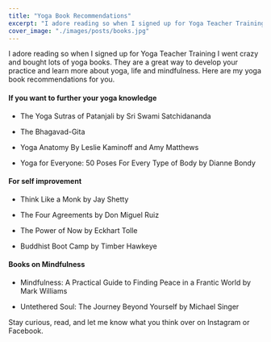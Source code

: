 ```yaml
---
title: "Yoga Book Recommendations"
excerpt: "I adore reading so when I signed up for Yoga Teacher Training I went crazy and bought lots of yoga books. They are a great way to develop your practice and learn more about yoga, life and mindfulness."
cover_image: "./images/posts/books.jpg"
---
```


I adore reading so when I signed up for Yoga Teacher Training I went crazy and bought lots of yoga books. They are a great way to develop your practice and learn more about yoga, life and mindfulness. Here are my yoga book recommendations for you. 

#### If you want to further your yoga knowledge

* The Yoga Sutras of Patanjali by Sri Swami Satchidananda

* The Bhagavad-Gita

* Yoga Anatomy By Leslie Kaminoff and Amy Matthews

* Yoga for Everyone: 50 Poses For Every Type of Body by Dianne Bondy

#### For self improvement

* Think Like a Monk by Jay Shetty

* The Four Agreements by Don Miguel Ruiz

* The Power of Now by Eckhart Tolle

* Buddhist Boot Camp by Timber Hawkeye

#### Books on Mindfulness

* Mindfulness: A Practical Guide to Finding Peace in a Frantic World by Mark Williams

* Untethered Soul: The Journey Beyond Yourself by Michael Singer

Stay curious, read, and let me know what you think over on Instagram or Facebook. 
